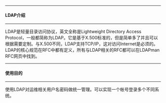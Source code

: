 
---
#### LDAP介绍
---

LDAP是轻量目录访问协议，英文全称是Lightweight Directory Access Protocol，一般都简称为LDAP。它是基于X.500标准的，但是简单多了并且可以根据需要定制。与X.500不同，LDAP支持TCP/IP，这对访问Internet是必须的。LDAP的核心规范在RFC中都有定义，所有与LDAP相关的RFC都可以在LDAPman RFC网页中找到。

---
#### 使用目的
---

使用LDAP对运维相关用户名密码做统一管理。可以实现一个帐号登录多个不同系统。
